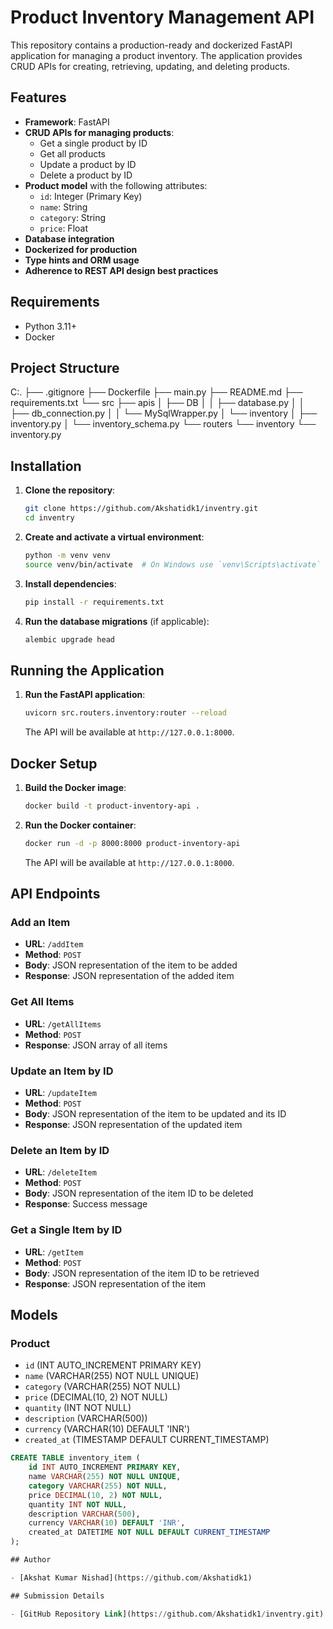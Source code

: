 # Product Inventory Management API

This repository contains a production-ready and dockerized FastAPI application for managing a product inventory. The application provides CRUD APIs for creating, retrieving, updating, and deleting products.

## Features

- **Framework**: FastAPI
- **CRUD APIs for managing products**:
  - Get a single product by ID
  - Get all products
  - Update a product by ID
  - Delete a product by ID
- **Product model** with the following attributes:
  - `id`: Integer (Primary Key)
  - `name`: String
  - `category`: String
  - `price`: Float
- **Database integration**
- **Dockerized for production**
- **Type hints and ORM usage**
- **Adherence to REST API design best practices**

## Requirements

- Python 3.11+
- Docker

## Project Structure

C:.
├── .gitignore
├── Dockerfile
├── main.py
├── README.md
├── requirements.txt
└── src
├── apis
│ ├── DB
│ │ ├── database.py
│ │ ├── db_connection.py
│ │ └── MySqlWrapper.py
│ └── inventory
│ ├── inventory.py
│ └── inventory_schema.py
└── routers
└── inventory
└── inventory.py


## Installation

1. **Clone the repository**:

    ```bash
    git clone https://github.com/Akshatidk1/inventry.git
    cd inventry
    ```

2. **Create and activate a virtual environment**:

    ```bash
    python -m venv venv
    source venv/bin/activate  # On Windows use `venv\Scripts\activate`
    ```

3. **Install dependencies**:

    ```bash
    pip install -r requirements.txt
    ```

4. **Run the database migrations** (if applicable):

    ```bash
    alembic upgrade head
    ```

## Running the Application

1. **Run the FastAPI application**:

    ```bash
    uvicorn src.routers.inventory:router --reload
    ```

    The API will be available at `http://127.0.0.1:8000`.

## Docker Setup

1. **Build the Docker image**:

    ```bash
    docker build -t product-inventory-api .
    ```

2. **Run the Docker container**:

    ```bash
    docker run -d -p 8000:8000 product-inventory-api
    ```

    The API will be available at `http://127.0.0.1:8000`.

## API Endpoints

### Add an Item

- **URL**: `/addItem`
- **Method**: `POST`
- **Body**: JSON representation of the item to be added
- **Response**: JSON representation of the added item

### Get All Items

- **URL**: `/getAllItems`
- **Method**: `POST`
- **Response**: JSON array of all items

### Update an Item by ID

- **URL**: `/updateItem`
- **Method**: `POST`
- **Body**: JSON representation of the item to be updated and its ID
- **Response**: JSON representation of the updated item

### Delete an Item by ID

- **URL**: `/deleteItem`
- **Method**: `POST`
- **Body**: JSON representation of the item ID to be deleted
- **Response**: Success message

### Get a Single Item by ID

- **URL**: `/getItem`
- **Method**: `POST`
- **Body**: JSON representation of the item ID to be retrieved
- **Response**: JSON representation of the item

## Models

### Product

- `id` (INT AUTO_INCREMENT PRIMARY KEY)
- `name` (VARCHAR(255) NOT NULL UNIQUE)
- `category` (VARCHAR(255) NOT NULL)
- `price` (DECIMAL(10, 2) NOT NULL)
- `quantity` (INT NOT NULL)
- `description` (VARCHAR(500))
- `currency` (VARCHAR(10) DEFAULT 'INR')
- `created_at` (TIMESTAMP DEFAULT CURRENT_TIMESTAMP)

```sql
CREATE TABLE inventory_item (
    id INT AUTO_INCREMENT PRIMARY KEY,
    name VARCHAR(255) NOT NULL UNIQUE,
    category VARCHAR(255) NOT NULL,
    price DECIMAL(10, 2) NOT NULL,
    quantity INT NOT NULL,
    description VARCHAR(500),
    currency VARCHAR(10) DEFAULT 'INR',
    created_at DATETIME NOT NULL DEFAULT CURRENT_TIMESTAMP
);

## Author

- [Akshat Kumar Nishad](https://github.com/Akshatidk1)

## Submission Details

- [GitHub Repository Link](https://github.com/Akshatidk1/inventry.git)